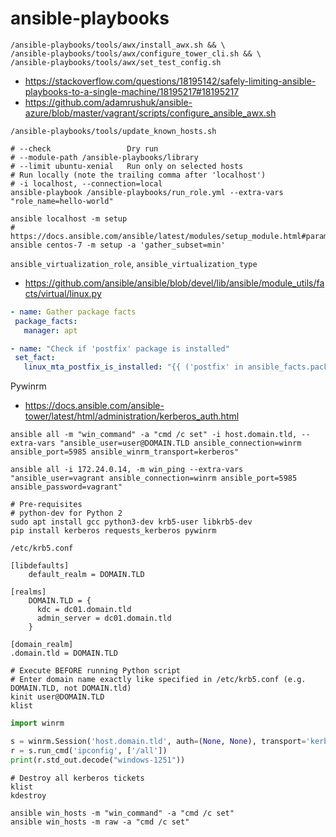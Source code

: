 # ansible-playbooks

```shell
/ansible-playbooks/tools/awx/install_awx.sh && \
/ansible-playbooks/tools/awx/configure_tower_cli.sh && \
/ansible-playbooks/tools/awx/set_test_config.sh
```

* https://stackoverflow.com/questions/18195142/safely-limiting-ansible-playbooks-to-a-single-machine/18195217#18195217
* https://github.com/adamrushuk/ansible-azure/blob/master/vagrant/scripts/configure_ansible_awx.sh

```shell
/ansible-playbooks/tools/update_known_hosts.sh

# --check                 Dry run
# --module-path /ansible-playbooks/library
# --limit ubuntu-xenial   Run only on selected hosts
# Run locally (note the trailing comma after 'localhost')
# -i localhost, --connection=local
ansible-playbook /ansible-playbooks/run_role.yml --extra-vars "role_name=hello-world"

ansible localhost -m setup
# https://docs.ansible.com/ansible/latest/modules/setup_module.html#parameters
ansible centos-7 -m setup -a 'gather_subset=min'
```
`ansible_virtualization_role`, `ansible_virtualization_type`
 * https://github.com/ansible/ansible/blob/devel/lib/ansible/module_utils/facts/virtual/linux.py
 
 ```yaml
- name: Gather package facts
  package_facts:
    manager: apt

- name: "Check if 'postfix' package is installed"
  set_fact:
    linux_mta_postfix_is_installed: "{{ ('postfix' in ansible_facts.packages)|bool }}"
```
 
Pywinrm

* https://docs.ansible.com/ansible-tower/latest/html/administration/kerberos_auth.html

```shell
ansible all -m "win_command" -a "cmd /c set" -i host.domain.tld, --extra-vars "ansible_user=user@DOMAIN.TLD ansible_connection=winrm ansible_port=5985 ansible_winrm_transport=kerberos"

ansible all -i 172.24.0.14, -m win_ping --extra-vars "ansible_user=vagrant ansible_connection=winrm ansible_port=5985 ansible_password=vagrant"

# Pre-requisites
# python-dev for Python 2
sudo apt install gcc python3-dev krb5-user libkrb5-dev
pip install kerberos requests_kerberos pywinrm
```
`/etc/krb5.conf`
```
[libdefaults]
    default_realm = DOMAIN.TLD

[realms]
    DOMAIN.TLD = {
      kdc = dc01.domain.tld
      admin_server = dc01.domain.tld
    }

[domain_realm]
.domain.tld = DOMAIN.TLD
```

```shell
# Execute BEFORE running Python script
# Enter domain name exactly like specified in /etc/krb5.conf (e.g. DOMAIN.TLD, not DOMAIN.tld)
kinit user@DOMAIN.TLD
klist
```

```python
import winrm

s = winrm.Session('host.domain.tld', auth=(None, None), transport='kerberos')
r = s.run_cmd('ipconfig', ['/all'])
print(r.std_out.decode("windows-1251"))
```

```shell
# Destroy all kerberos tickets
klist
kdestroy
```
```shell
ansible win_hosts -m "win_command" -a "cmd /c set"
ansible win_hosts -m raw -a "cmd /c set"
```
